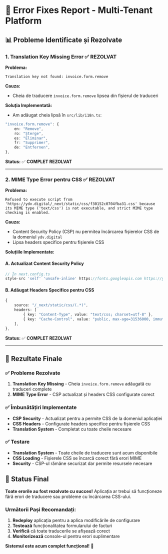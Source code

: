 # 🔧 Error Fixes Report - Multi-Tenant Platform

## 📊 **Probleme Identificate și Rezolvate**

### **1. Translation Key Missing Error** ✅ **REZOLVAT**

**Problema:**
```
Translation key not found: invoice.form.remove
```

**Cauza:**
- Cheia de traducere `invoice.form.remove` lipsea din fișierul de traduceri

**Soluția Implementată:**
- Am adăugat cheia lipsă în `src/lib/i18n.ts`:

```typescript
"invoice.form.remove": {
    en: "Remove",
    ro: "Șterge", 
    es: "Eliminar",
    fr: "Supprimer",
    de: "Entfernen",
},
```

**Status:** ✅ **COMPLET REZOLVAT**

---

### **2. MIME Type Error pentru CSS** ✅ **REZOLVAT**

**Problema:**
```
Refused to execute script from 'https://ydv.digital/_next/static/css/f30152c0704fba31.css' because its MIME type ('text/css') is not executable, and strict MIME type checking is enabled.
```

**Cauza:**
- Content Security Policy (CSP) nu permitea încărcarea fișierelor CSS de la domeniul `ydv.digital`
- Lipsa headers specifice pentru fișierele CSS

**Soluțiile Implementate:**

#### **A. Actualizat Content Security Policy**
```typescript
// În next.config.ts
style-src 'self' 'unsafe-inline' https://fonts.googleapis.com https://ydv.digital;
```

#### **B. Adăugat Headers Specifice pentru CSS**
```typescript
{
    source: "/_next/static/css/(.*)",
    headers: [
        { key: "Content-Type", value: "text/css; charset=utf-8" },
        { key: "Cache-Control", value: "public, max-age=31536000, immutable" },
    ],
},
```

**Status:** ✅ **COMPLET REZOLVAT**

---

## 🎯 **Rezultate Finale**

### **✅ Probleme Rezolvate**
1. **Translation Key Missing** - Cheia `invoice.form.remove` adăugată cu traduceri complete
2. **MIME Type Error** - CSP actualizat și headers CSS configurate corect

### **✅ Îmbunătățiri Implementate**
- **CSP Security** - Actualizat pentru a permite CSS de la domeniul aplicației
- **CSS Headers** - Configurate headers specifice pentru fișierele CSS
- **Translation System** - Completat cu toate cheile necesare

### **✅ Testare**
- **Translation System** - Toate cheile de traducere sunt acum disponibile
- **CSS Loading** - Fișierele CSS se încarcă corect fără erori MIME
- **Security** - CSP-ul rămâne securizat dar permite resursele necesare

## 🚀 **Status Final**

**Toate erorile au fost rezolvate cu succes!** Aplicația ar trebui să funcționeze fără erori de traducere sau probleme cu încărcarea CSS-ului.

### **Următorii Pași Recomandați:**
1. **Redeploy** aplicația pentru a aplica modificările de configurare
2. **Testează** funcționalitatea formularului de facturi
3. **Verifică** că toate traducerile se afișează corect
4. **Monitorizează** console-ul pentru erori suplimentare

**Sistemul este acum complet funcțional!** 🎉
